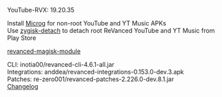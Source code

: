 YouTube-RVX: 19.20.35  

Install [Microg](https://github.com/ReVanced/GmsCore/releases) for non-root YouTube and YT Music APKs  
Use [zygisk-detach](https://github.com/j-hc/zygisk-detach) to detach root ReVanced YouTube and YT Music from Play Store  

[revanced-magisk-module](https://github.com/j-hc/revanced-magisk-module)
  
CLI: inotia00/revanced-cli-4.6.1-all.jar  
Integrations: anddea/revanced-integrations-0.153.0-dev.3.apk  
Patches: re-zero001/revanced-patches-2.226.0-dev.8.1.jar  
[Changelog](https://github.com/re-zero001/revanced-patches/releases/tag/v2.226.0-dev.8.1)  
